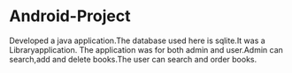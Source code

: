 # Android-Project

Developed a java application.The database used here is sqlite.It  was a Libraryapplication. The application was for both admin and user.Admin can search,add and delete books.The user can search and order books. 
